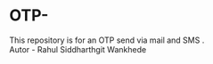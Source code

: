 # OTP-
This repository is for an OTP send via mail and SMS . 
<br>
Autor - Rahul Siddharthgit  Wankhede
